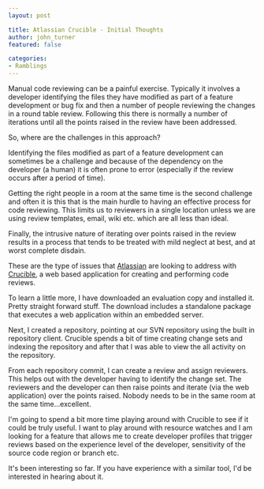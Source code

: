 ```yaml
---
layout: post

title: Atlassian Crucible - Initial Thoughts
author: john_turner
featured: false

categories:
- Ramblings
---
```


Manual code reviewing can be a painful exercise. Typically it involves a developer identifying the files they have modified as part of a feature development or bug fix and then a number of people reviewing the changes in a round table review. Following this there is normally a number of iterations until all the points raised in the review have been addressed.

So, where are the challenges in this approach?

Identifying the files modified as part of a feature development can sometimes be a challenge and because of the dependency on the developer (a human) it is often prone to error (especially if the review occurs after a period of time).

Getting the right people in a room at the same time is the second challenge and often it is this that is the main hurdle to having an effective process for code reviewing. This limits us to reviewers in a single location unless we are using review templates, email, wiki etc. which are all less than ideal.

Finally, the intrusive nature of iterating over points raised in the review results in a process that tends to be treated with mild neglect at best, and at worst complete disdain.

These are the type of issues that [Atlassian](http://www.atlassian.com/) are looking to address with [Crucible](http://www.atlassian.com/software/crucible/), a web based application for creating and performing code reviews.

To learn a little more, I have downloaded an evaluation copy and installed it. Pretty straight forward stuff. The download includes a standalone package that executes a web application within an embedded server.

Next, I created a repository, pointing at our SVN repository using the built in repository client. Crucible spends a bit of time creating change sets and indexing the repository and after that I was able to view the all activity on the repository.

From each repository commit, I can create a review and assign reviewers. This helps out with the developer having to identify the change set. The reviewers and the developer can then raise points and iterate (via the web application) over the points raised. Nobody needs to be in the same room at the same time...excellent.

I'm going to spend a bit more time playing around with Crucible to see if it could be truly useful. I want to play around with resource watches and I am looking for a feature that allows me to create developer profiles that trigger reviews based on the experience level of the developer, sensitivity of the source code region or branch etc.

It's been interesting so far. If you have experience with a similar tool, I'd be interested in hearing about it.
